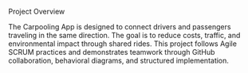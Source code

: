 Project Overview

The Carpooling App is designed to connect drivers and passengers traveling in the same direction. The goal is to reduce costs, traffic, and environmental impact through shared rides. This project follows Agile SCRUM practices and demonstrates teamwork through GitHub collaboration, behavioral diagrams, and structured implementation.





